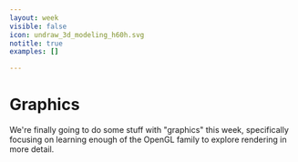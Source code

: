```yaml
---
layout: week
visible: false
icon: undraw_3d_modeling_h60h.svg
notitle: true
examples: []

---
```


# Graphics

We're finally going to do some stuff with "graphics" this week, specifically focusing on learning enough of the OpenGL family to explore rendering in more detail.
